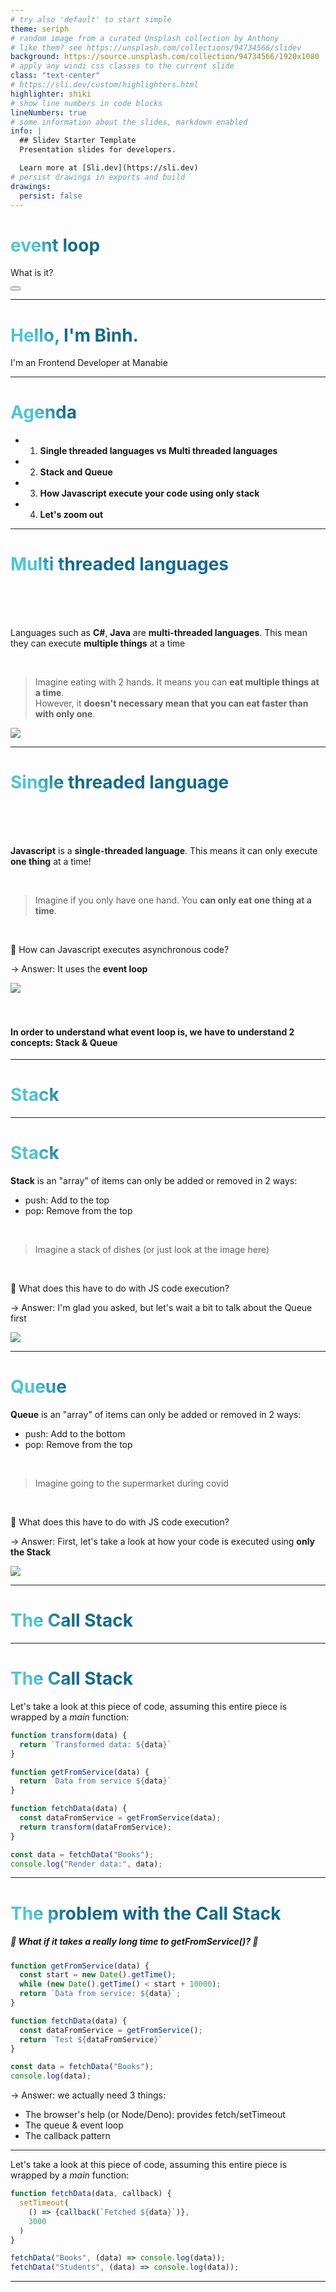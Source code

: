 ```yaml
---
# try also 'default' to start simple
theme: seriph
# random image from a curated Unsplash collection by Anthony
# like them? see https://unsplash.com/collections/94734566/slidev
background: https://source.unsplash.com/collection/94734566/1920x1080
# apply any windi css classes to the current slide
class: "text-center"
# https://sli.dev/custom/highlighters.html
highlighter: shiki
# show line numbers in code blocks
lineNumbers: true
# some information about the slides, markdown enabled
info: |
  ## Slidev Starter Template
  Presentation slides for developers.

  Learn more at [Sli.dev](https://sli.dev)
# persist drawings in exports and build
drawings:
  persist: false
---
```


# event loop

What is it?

<div class="abs-br m-6 flex gap-2">
  <button @click="$slidev.nav.openInEditor()" title="Open in Editor" class="text-xl icon-btn opacity-50 !border-none !hover:text-white">
    <carbon:edit />
  </button>
  <a href="https://github.com/binh1298/slide-event-loop" target="_blank" alt="GitHub"
    class="text-xl icon-btn opacity-50 !border-none !hover:text-white">
    <carbon-logo-github />
  </a>
</div>

<!--
-->

---

# Hello, I'm Bình.

I'm an Frontend Developer at Manabie

<style>
h1 {
  background-color: #2B90B6;
  background-image: linear-gradient(45deg, #4EC5D4 10%, #146b8c 20%);
  background-size: 100%;
  -webkit-background-clip: text;
  -moz-background-clip: text;
  -webkit-text-fill-color: transparent;
  -moz-text-fill-color: transparent;
}
</style>

---

# Agenda

- 1. **Single threaded languages vs Multi threaded languages**
- 2. **Stack and Queue**
- 3. **How Javascript execute your code using only stack**
- 4. **Let's zoom out**

---

# Multi threaded languages

<br/>
<br/>
<br/>

<div grid="~ cols-2 gap-4">
<div>

Languages such as **C#**, **Java** are **multi-threaded languages**.
This mean they can execute **multiple things** at a time

<br/>

> Imagine eating with 2 hands. It means you can **eat multiple things at a time**. <br/> However, it **doesn't necessary mean that you can eat faster than with only one**.

</div>
<div>

<img border="rounded" src="http://walkingoffpounds.com/wp-content/uploads/2017/09/Baby-Eating-with-Both-Hands.jpg">
</div>
</div>

---

# Single threaded language

<br/>
<br/>
<br/>

<div grid="~ cols-2 gap-4">
<div>

**Javascript** is a **single-threaded language**.
This means it can only execute **one thing** at a time! 

<br/>

> Imagine if you only have one hand. You **can only eat one thing at a time**.

<br/>

🤔 How can Javascript executes asynchronous code? 

-> Answer: It uses the **event loop**
</div>
<div>

<img border="rounded" src="https://previews.123rf.com/images/dinodia/dinodia1709/dinodia170911040/86335443-ten-year-old-boy-holding-carrot-in-his-one-hand-and-bout-to-eat.jpg">
</div>
</div>

<br/>
<br/>

#### In order to understand what **event loop** is, we have to understand 2 concepts: **Stack** & **Queue**

---

# Stack

---

# Stack

<div grid="~ cols-2 gap-4">
<div>

**Stack** is an "array" of items can only be added or removed in 2 ways:

- push: Add to the top
- pop: Remove from the top

<br/>

> Imagine a stack of dishes (or just look at the image here)

<br/>

🤔 What does this have to do with JS code execution?

-> Answer: I'm glad you asked, but let's wait a bit to talk about the Queue first
</div>
<div>

<img border="rounded" src="/images/stack_of_dishes.jpg">
</div>
</div>

---

# Queue

<div grid="~ cols-2 gap-4">
<div>

**Queue** is an "array" of items can only be added or removed in 2 ways:

- push: Add to the bottom
- pop: Remove from the top

<br/>

> Imagine going to the supermarket during covid

<br/>

🤔 What does this have to do with JS code execution?

-> Answer: First, let's take a look at how your code is executed using **only the Stack**
</div>
<div>

<img border="rounded" src="https://v-count.com/wp-content/uploads/2021/07/shutterstock_1891209922-3.png">
</div>
</div>


---

# The Call Stack

---

# The Call Stack

<div grid="~ cols-2 gap-4">
<div>

Let's take a look at this piece of code, assuming this entire piece is wrapped by a *main* function: 

```ts {all|all|14|9-12|10|5-7|6|11|1-3|2|11|14|15|all}
function transform(data) {
  return `Transformed data: ${data}`
}

function getFromService(data) {
  return `Data from service ${data}`
}

function fetchData(data) {
  const dataFromService = getFromService(data);  
  return transform(dataFromService);
}

const data = fetchData("Books");
console.log("Render data:", data);
```

</div>
<div>

<CallStackCarousel />

</div>
</div>


---

# The problem with the Call Stack

##### 🤔 What if it takes a really long time to getFromService()? 🤔

```ts {all}
function getFromService(data) {
  const start = new Date().getTime();
  while (new Date().getTime() < start + 10000);
  return `Data from service: ${data}`;
}

function fetchData(data) {
  const dataFromService = getFromService();
  return `Test ${dataFromService}`
}

const data = fetchData("Books");
console.log(data);
```
-> Answer: we actually need 3 things:
- The browser's help (or Node/Deno): provides fetch/setTimeout
- The queue & event loop
- The callback pattern
  
---

<div grid="~ cols-2 gap-4">
<div>

Let's take a look at this piece of code, assuming this entire piece is wrapped by a *main* function: 

```ts {all}
function fetchData(data, callback) {
  setTimeout(
    () => {callback(`Fetched ${data}`)}, 
    3000
  )
}

fetchData("Books", (data) => console.log(data));
fetchData("Students", (data) => console.log(data));

```

</div>
<div>

<BrowserWrapper>
<BrowserAPI/>
<CallStackSetTimeout />
</BrowserWrapper>

</div>
</div>

---